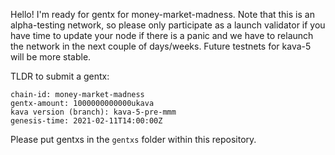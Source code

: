 Hello! I'm ready for gentx for money-market-madness. Note that this is an alpha-testing network, so please only participate as a launch validator if you have time to update your node if there is a panic and we have to relaunch the network in the next couple of days/weeks. Future testnets for kava-5 will be more stable.


TLDR to submit a gentx:

```
chain-id: money-market-madness
gentx-amount: 1000000000000ukava
kava version (branch): kava-5-pre-mmm
genesis-time: 2021-02-11T14:00:00Z
```

Please put gentxs in the `gentxs` folder within this repository.
